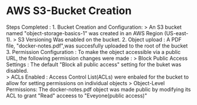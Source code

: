 # AWS S3-Bucket Creation 

Steps Completed  :
    1. Bucket Creation and Configuration:
          > An S3 bucket named "object-storage-basics-1" was created in an AWS Region (US-east-1).
          > S3 Versioning Was enabled on the bucket.
    2. Object upload : A PDF file, "docker-notes.pdf",was succesfully uploaded to the root of the bucket
    3. Permission Configuration : To make the object accessible via  a public URL, the following permission 
       changes were made :
          > Block Public Access Settings : The default "Block all public access" setting for the buket was disabled.         
          > ACLs Enabled : Access Control List(ACLs) were enbaled for the bucket to allow for setting 
            permissions on individual objects
          > Object-Level Permissions: The docker-notes.pdf object was made public by modifying its ACL to grant  "Read" acceess to "Eveyone(public access)"                
          
